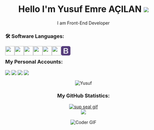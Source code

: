 <h1 align="center">Hello I'm Yusuf Emre AÇILAN <img src="https://media.giphy.com/media/hvRJCLFzcasrR4ia7z/giphy.gif" width="30px"></h1> <p align="center">
<p align="center">
I am Front-End Developer <br>
</p>

### 🛠 Software Languages:

<img align="left" src="https://cdn-icons-png.flaticon.com/512/732/732212.png" width="30" height="30" />
<img align="left" src="https://static.cdnlogo.com/logos/c/18/css.svg" width="30" height="30" />
<img align="left" src="https://turkmenzaman.com/assets/images/javascript-39417.png" width="30" height="30" />
<img align="left" src="https://cdn.worldvectorlogo.com/logos/c--4.svg" width="30" height="30" />
<img align="left" src="https://www.pikpng.com/pngl/b/430-4309640_js-logo-nodejs-logo-clipart.png" width="30" height="30" />
<img align="left" src="https://upload.wikimedia.org/wikipedia/commons/thumb/9/9a/Visual_Studio_Code_1.35_icon.svg/2048px-Visual_Studio_Code_1.35_icon.svg.png" width="30" height="30" />
<img align="left" src="https://raw.githubusercontent.com/github/explore/80688e429a7d4ef2fca1e82350fe8e3517d3494d/topics/bootstrap/bootstrap.png" width="30" height="30" />
<br />
<h3>My Personal Accounts:</h3>
<p align="left">
<a href="https://www.instagram.com/yusufemreoffical_" target"blank_"><img src="https://img.shields.io/badge/INSTAGRAM%20-111111.svg?&style=for-the-badge&logo=instagram&logoColor=white"></a>
  <a href="https://www.youtube.com/channel/UC7tMsynKhxy1SGX0Gq_BGXw" target"blank_"><img src="https://img.shields.io/badge/YouTube%20-111111.svg?&style=for-the-badge&logo=YouTube&logoColor=white"></a>
   <a href="https://discord.com/Shelbyy" target"blank_"><img src="https://img.shields.io/badge/Discord%20-111111.svg?&style=for-the-badge&logo=Discord&logoColor=white"></a>
<a href="https://github.com/yusufemreACILAN" target"blank_"><img src="https://img.shields.io/badge/GitHub%20-111111.svg?&style=for-the-badge&logo=github&logoColor=white"></a>
 
</p>
<p align="center"> <img src="https://komarev.com/ghpvc/?username=Yusuf" alt="Yusuf" /> </p>

<h3 align="center">My GitHub Statistics:</h3>
<p align="center">
<a href="https://github.com/yusufemreACILAN/" target="_blank"><img alt="sup seal gif" src="https://github-readme-stats.vercel.app/api?username=yusufemreACILAN&theme=dark&show_icons=true&count_private=true&hide_border=true" /></a><br>
<a href="https://github.com/yusufemreACILAN/" target="_blank"><img src="https://github-readme-stats.vercel.app/api/top-langs/?username=yusufemreACILAN&theme=dark&count_private=true&show_icons=true&hide_border=true"/></a>
</p>

<p align="center">
  <img src="https://media.giphy.com/media/SWoSkN6DxTszqIKEqv/giphy.gif" alt="Coder GIF" width="500" height="400">
</p>


